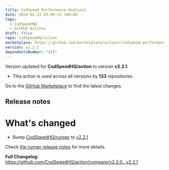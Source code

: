 ```yaml
---
title: CodSpeed Performance Analysis
date: 2024-02-23 03:09:23 +00:00
tags:
  - CodSpeedHQ
  - GitHub Actions
draft: false
repo: CodSpeedHQ/action
marketplace: https://github.com/marketplace/actions/codspeed-performance-analysis
version: v2.2.1
dependentsNumber: "133"
---
```



Version updated for **CodSpeedHQ/action** to version **v2.2.1**.
- This action is used across all versions by **133** repositories.

Go to the [GitHub Marketplace](https://github.com/marketplace/actions/codspeed-performance-analysis) to find the latest changes.

## Release notes

# What's changed

- Bump [CodSpeedHQ/runner](https://github.com/CodSpeedHQ/runner) to [v2.2.1](https://github.com/CodSpeedHQ/runner/releases/tag/v2.2.1)

Check [the runner release notes](https://github.com/CodSpeedHQ/runner/releases/tag/v2.2.1) for more details.

**Full Changelog**: https://github.com/CodSpeedHQ/action/compare/v2.2.0...v2.2.1
